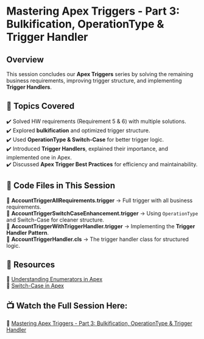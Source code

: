 # Mastering Apex Triggers - Part 3: Bulkification, OperationType & Trigger Handler

## Overview  
This session concludes our **Apex Triggers** series by solving the remaining business requirements, improving trigger structure, and implementing **Trigger Handlers**.  

## 🔹 Topics Covered  
✔️ Solved HW requirements (Requirement 5 & 6) with multiple solutions.  
✔️ Explored **bulkification** and optimized trigger structure.  
✔️ Used **OperationType & Switch-Case** for better trigger logic.  
✔️ Introduced **Trigger Handlers**, explained their importance, and implemented one in Apex.  
✔️ Discussed **Apex Trigger Best Practices** for efficiency and maintainability.  

## 🔹 Code Files in This Session  
📌 **AccountTriggerAllRequirements.trigger** → Full trigger with all business requirements.  
📌 **AccountTriggerSwitchCaseEnhancement.trigger** → Using `OperationType` and Switch-Case for cleaner structure.  
📌 **AccountTriggerWithTriggerHandler.trigger** → Implementing the **Trigger Handler Pattern**.  
📌 **AccountTriggerHandler.cls** → The trigger handler class for structured logic.  

## 🔹 Resources  
📖 [Understanding Enumerators in Apex](https://codewithsally.com/beginners-guide/beginners-guide-to-salesforce-apex-understanding-enumerators/)  
📖 [Switch-Case in Apex](https://www.youtube.com/watch?v=zIdltMq2irM)  

## 📺 Watch the Full Session Here:
🎥 [Mastering Apex Triggers - Part 3: Bulkification, OperationType & Trigger Handler](https://www.youtube.com/watch?v=CMNkYuiGBrw)

